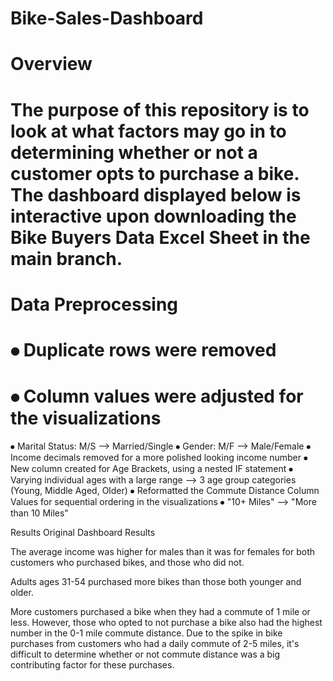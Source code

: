 # Bike-Sales-Dashboard
# Overview
# The purpose of this repository is to look at what factors may go in to determining whether or not a customer opts to purchase a bike. The dashboard displayed below is interactive upon downloading the Bike Buyers Data Excel Sheet in the main branch.
 

# Data Preprocessing
# ⦁	Duplicate rows were removed
# ⦁	Column values were adjusted for the visualizations
⦁	Marital Status: M/S --> Married/Single
⦁	Gender: M/F --> Male/Female
⦁	Income decimals removed for a more polished looking income number
⦁	New column created for Age Brackets, using a nested IF statement
⦁	Varying individual ages with a large range --> 3 age group categories (Young, Middle Aged, Older)
⦁	Reformatted the Commute Distance Column Values for sequential ordering in the visualizations
⦁	"10+ Miles" --> "More than 10 Miles"	

Results
Original Dashboard Results

 
The average income was higher for males than it was for females for both customers who purchased bikes, and those who did not.

 
Adults ages 31-54 purchased more bikes than those both younger and older.

 

More customers purchased a bike when they had a commute of 1 mile or less. However, those who opted to not purchase a bike also had the highest number in the 0-1 mile commute distance. Due to the spike in bike purchases from customers who had a daily commute of 2-5 miles, it's difficult to determine whether or not commute distance was a big contributing factor for these purchases.
